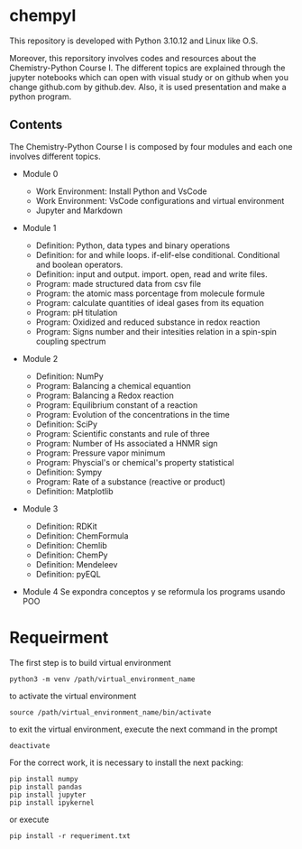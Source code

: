 # chempyI
This repository is developed with Python 3.10.12 and Linux like O.S. 

Moreover, this reporsitory involves codes and resources about the Chemistry-Python Course I. The different topics are explained through the jupyter notebooks which can open with visual study or on github when you change github.com by github.dev. Also, it is used presentation and make a python program.

## Contents

The Chemistry-Python Course I is composed by four modules and each one involves different topics. 

* Module 0
	* Work Environment: Install Python and VsCode
	* Work Environment: VsCode configurations and virtual environment
	* Jupyter and Markdown
* Module 1
	* Definition: Python, data types and binary operations
	* Definition: for and while loops. if-elif-else conditional. Conditional and boolean operators. 
	* Definition: input and output. import. open, read and write files.
	* Program: made structured data from csv file
	* Program: the atomic mass porcentage from molecule formule
	* Program: calculate quantities of ideal gases from its equation
	* Program: pH titulation
	* Program: Oxidized and reduced substance in redox reaction
	* Program: Signs number and their intesities relation in a spin-spin coupling spectrum

* Module 2
	* Definition: NumPy
	* Program: Balancing a chemical equantion 
	* Program: Balancing a Redox reaction 
	* Program: Equilibrium constant of a reaction 
	* Program: Evolution of the concentrations in the time 
	* Definition: SciPy
	* Program: Scientific constants and rule of three
	* Program: Number of Hs associated a HNMR sign
	* Program: Pressure vapor minimum
	* Program: Physcial's or chemical's property statistical
	* Definition: Sympy
	* Program: Rate of a substance (reactive or product)
	* Definition: Matplotlib

* Module 3
	* Definition: RDKit
	* Definition: ChemFormula
	* Definition: Chemlib
	* Definition: ChemPy
	* Definition: Mendeleev
	* Definition: pyEQL
* Module 4
	Se expondra conceptos y se reformula los programs usando POO

# Requeirment 
The first step is to build virtual environment

```
python3 -m venv /path/virtual_environment_name
```
to activate the virtual environment

```
source /path/virtual_environment_name/bin/activate
```
to exit the virtual environment, execute the next command in the prompt

```
deactivate
```
For the correct work, it is necessary to install the next packing:

```
pip install numpy
pip install pandas
pip install jupyter
pip install ipykernel
```
or execute

```
pip install -r requeriment.txt
```

